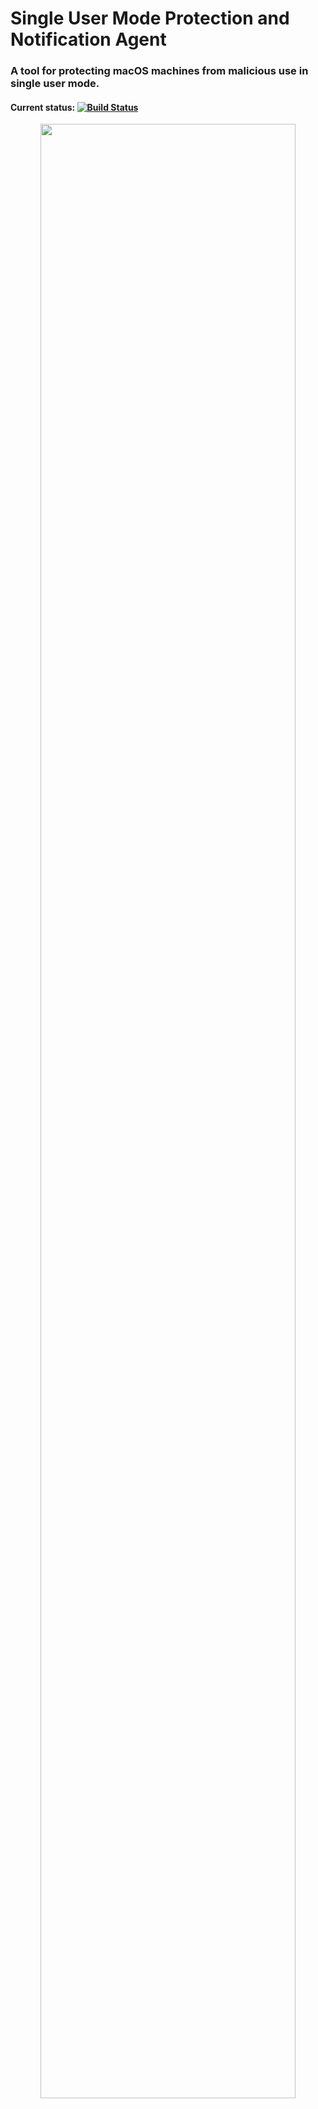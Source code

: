 # Single User Mode Protection and Notification Agent
### A tool for protecting macOS machines from malicious use in single user mode.
#### Current status: [![Build Status](https://travis-ci.org/ipat8/Single-User-Mode-Protection-Agent.svg?branch=master)](https://travis-ci.org/ipat8/Single-User-Mode-Protection-Agent)
 
<p align="center">
<img src="http://i.imgur.com/BepXsVt.jpg" width="90%"></img>
</p>

